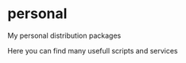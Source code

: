 personal
========

My personal distribution packages

Here you can find many usefull scripts and services
